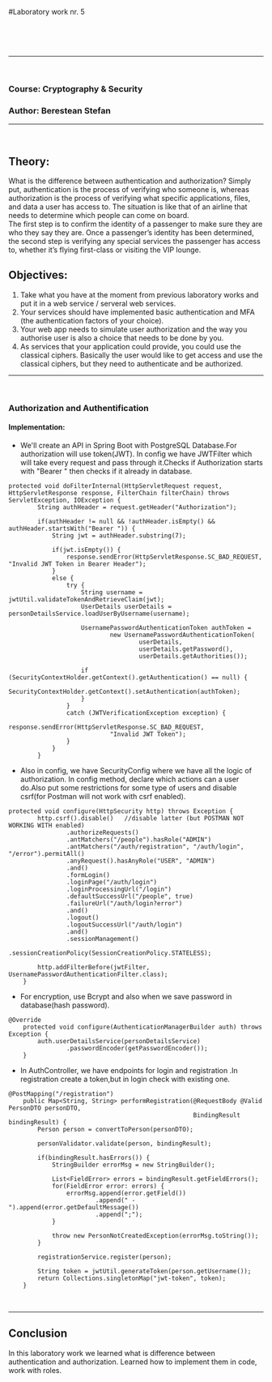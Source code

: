 #Laboratory work nr. 5

<br/>
<br/>
<br/>

---

<br/>

### Course: Cryptography & Security
### Author: Berestean Stefan

---

<br/>

## Theory:
What is the difference between authentication and authorization? Simply put, authentication is the process of verifying who someone is, whereas authorization is the process of verifying what specific applications, files, and data a user has access to. The situation is like that of an airline that needs to determine which people can come on board. 
<br/>
The first step is to confirm the identity of a passenger to make sure they are who they say they are. Once a passenger’s identity has been determined, the second step is verifying any special services the passenger has access to, whether it’s flying first-class or visiting the VIP lounge.



## Objectives:
1. Take what you have at the moment from previous laboratory works and put it in a web service / serveral web services.
2. Your services should have implemented basic authentication and MFA (the authentication factors of your choice).
3. Your web app needs to simulate user authorization and the way you authorise user is also a choice that needs to be done by you.
4. As services that your application could provide, you could use the classical ciphers. Basically the user would like to get access and use the classical ciphers, but they need to authenticate and be authorized.
---
<br/>

### Authorization and Authentification

#### Implementation:

* We'll create an API in Spring Boot with PostgreSQL Database.For authorization 
will use token(JWT). In config we have JWTFilter which will take every request and pass
through it.Checks if Authorization starts with "Bearer " then checks if it already in database.

```
protected void doFilterInternal(HttpServletRequest request, HttpServletResponse response, FilterChain filterChain) throws ServletException, IOException {
        String authHeader = request.getHeader("Authorization");

        if(authHeader != null && !authHeader.isEmpty() && authHeader.startsWith("Bearer ")) {
            String jwt = authHeader.substring(7);

            if(jwt.isEmpty()) {
                response.sendError(HttpServletResponse.SC_BAD_REQUEST, "Invalid JWT Token in Bearer Header");
            }
            else {
                try {
                    String username = jwtUtil.validateTokenAndRetrieveClaim(jwt);
                    UserDetails userDetails = personDetailsService.loadUserByUsername(username);

                    UsernamePasswordAuthenticationToken authToken =
                            new UsernamePasswordAuthenticationToken(
                                    userDetails,
                                    userDetails.getPassword(),
                                    userDetails.getAuthorities());

                    if (SecurityContextHolder.getContext().getAuthentication() == null) {
                        SecurityContextHolder.getContext().setAuthentication(authToken);
                    }
                }
                catch (JWTVerificationException exception) {
                    response.sendError(HttpServletResponse.SC_BAD_REQUEST,
                            "Invalid JWT Token");
                }
            }
        }
```
* Also in config, we have SecurityConfig where we have all the logic of authorization.
In config method, declare which actions can a user do.Also put some 
restrictions for some type of users and disable csrf(for Postman will not work with csrf enabled).

```
protected void configure(HttpSecurity http) throws Exception {
        http.csrf().disable()   //disable latter (but POSTMAN NOT WORKING WITH enabled)
                .authorizeRequests()
                .antMatchers("/people").hasRole("ADMIN")
                .antMatchers("/auth/registration", "/auth/login", "/error").permitAll()
                .anyRequest().hasAnyRole("USER", "ADMIN")
                .and()
                .formLogin()
                .loginPage("/auth/login")
                .loginProcessingUrl("/login")
                .defaultSuccessUrl("/people", true)
                .failureUrl("/auth/login?error")
                .and()
                .logout()
                .logoutSuccessUrl("/auth/login")
                .and()
                .sessionManagement()
                .sessionCreationPolicy(SessionCreationPolicy.STATELESS);

        http.addFilterBefore(jwtFilter, UsernamePasswordAuthenticationFilter.class);
    }  
```
* For encryption, use Bcrypt and also when we save password in database(hash password).

```
@Override
    protected void configure(AuthenticationManagerBuilder auth) throws Exception {
        auth.userDetailsService(personDetailsService)
                .passwordEncoder(getPasswordEncoder());
    }

```

* In AuthController, we have endpoints for login and registration .In registration create a token,but in
login check with existing one.
```
@PostMapping("/registration")
    public Map<String, String> performRegistration(@RequestBody @Valid PersonDTO personDTO,
                                                   BindingResult bindingResult) {
        Person person = convertToPerson(personDTO);

        personValidator.validate(person, bindingResult);

        if(bindingResult.hasErrors()) {
            StringBuilder errorMsg = new StringBuilder();

            List<FieldError> errors = bindingResult.getFieldErrors();
            for(FieldError error: errors) {
                errorMsg.append(error.getField())
                        .append(" - ").append(error.getDefaultMessage())
                        .append(";");
            }

            throw new PersonNotCreatedException(errorMsg.toString());
        }

        registrationService.register(person);

        String token = jwtUtil.generateToken(person.getUsername());
        return Collections.singletonMap("jwt-token", token);
    }
```
  

<br/>

---


## Conclusion

In this laboratory work we learned what is difference between authentication and authorization.
Learned how to implement them in code, work with roles.